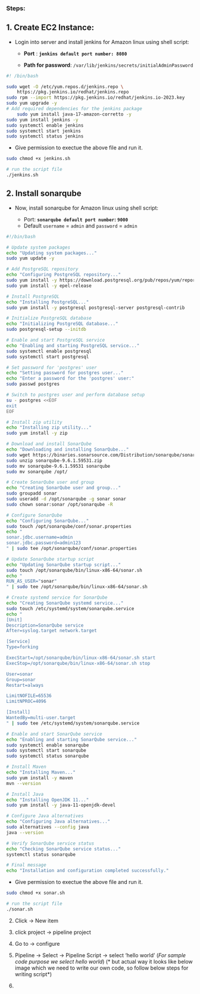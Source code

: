 ### Steps:

## 1. Create EC2 Instance:

* Login into server and install jenkins for Amazon linux using shell script: 

    * **Port** : **`jenkins default port number: 8080`** 

    * **Path for password**: `/var/lib/jenkins/secrets/initialAdminPassword`

```sh
#! /bin/bash

sudo wget -O /etc/yum.repos.d/jenkins.repo \
    https://pkg.jenkins.io/redhat/jenkins.repo
sudo rpm --import https://pkg.jenkins.io/redhat/jenkins.io-2023.key
sudo yum upgrade -y
# Add required dependencies for the jenkins package
    sudo yum install java-17-amazon-corretto -y
sudo yum install jenkins -y
sudo systemctl enable jenkins
sudo systemctl start jenkins
sudo systemctl status jenkins
```
* Give permission to exectue the above file and run it.

```sh
sudo chmod +x jenkins.sh

# run the script file
./jenkins.sh
```


## 2. Install sonarqube

* Now, install sonarqube for Amazon linux using shell script:

    * Port: **`sonarqube default port number`: `9000`**
    * Default `username` = `admin` and `password` = `admin`

```sh
#!/bin/bash

# Update system packages
echo "Updating system packages..."
sudo yum update -y

# Add PostgreSQL repository
echo "Configuring PostgreSQL repository..."
sudo yum install -y https://download.postgresql.org/pub/repos/yum/reporpms/EL-$(rpm -E %{rhel})-x86_64/pgdg-redhat-repo-latest.noarch.rpm
sudo yum install -y epel-release

# Install PostgreSQL
echo "Installing PostgreSQL..."
sudo yum install -y postgresql postgresql-server postgresql-contrib

# Initialize PostgreSQL database
echo "Initializing PostgreSQL database..."
sudo postgresql-setup --initdb

# Enable and start PostgreSQL service
echo "Enabling and starting PostgreSQL service..."
sudo systemctl enable postgresql
sudo systemctl start postgresql

# Set password for 'postgres' user
echo "Setting password for postgres user..."
echo "Enter a password for the 'postgres' user:"
sudo passwd postgres

# Switch to postgres user and perform database setup
su - postgres <<EOF
exit
EOF

# Install zip utility
echo "Installing zip utility..."
sudo yum install -y zip

# Download and install SonarQube
echo "Downloading and installing SonarQube..."
sudo wget https://binaries.sonarsource.com/Distribution/sonarqube/sonarqube-9.6.1.59531.zip
sudo unzip sonarqube-9.6.1.59531.zip
sudo mv sonarqube-9.6.1.59531 sonarqube
sudo mv sonarqube /opt/

# Create SonarQube user and group
echo "Creating SonarQube user and group..."
sudo groupadd sonar
sudo useradd -d /opt/sonarqube -g sonar sonar
sudo chown sonar:sonar /opt/sonarqube -R

# Configure SonarQube
echo "Configuring SonarQube..."
sudo touch /opt/sonarqube/conf/sonar.properties
echo "
sonar.jdbc.username=admin
sonar.jdbc.password=admin123 
" | sudo tee /opt/sonarqube/conf/sonar.properties

# Update SonarQube startup script
echo "Updating SonarQube startup script..."
sudo touch /opt/sonarqube/bin/linux-x86-64/sonar.sh
echo "
RUN_AS_USER="sonar"
" | sudo tee /opt/sonarqube/bin/linux-x86-64/sonar.sh

# Create systemd service for SonarQube
echo "Creating SonarQube systemd service..."
sudo touch /etc/systemd/system/sonarqube.service
echo "
[Unit]
Description=SonarQube service
After=syslog.target network.target

[Service]
Type=forking

ExecStart=/opt/sonarqube/bin/linux-x86-64/sonar.sh start
ExecStop=/opt/sonarqube/bin/linux-x86-64/sonar.sh stop

User=sonar
Group=sonar
Restart=always

LimitNOFILE=65536
LimitNPROC=4096

[Install]
WantedBy=multi-user.target
" | sudo tee /etc/systemd/system/sonarqube.service

# Enable and start SonarQube service
echo "Enabling and starting SonarQube service..."
sudo systemctl enable sonarqube
sudo systemctl start sonarqube
sudo systemctl status sonarqube

# Install Maven
echo "Installing Maven..."
sudo yum install -y maven
mvn --version

# Install Java
echo "Installing OpenJDK 11..."
sudo yum install -y java-11-openjdk-devel

# Configure Java alternatives
echo "Configuring Java alternatives..."
sudo alternatives --config java
java --version

# Verify SonarQube service status
echo "Checking SonarQube service status..."
systemctl status sonarqube

# Final message
echo "Installation and configuration completed successfully."
```

* Give permission to exectue the above file and run it.

```sh
sudo chmod +x sonar.sh

# run the script file
./sonar.sh
```





2. Click -> New item

3. click project → pipeline project

4. Go to → configure

5. Pipeline → Select -> Pipeline Script -> select ‘hello world’
(*For sample code purpose we select hello world*) (* but actual way it looks like below image which we need to write our own code, so follow below steps for writing script*)

6. 
